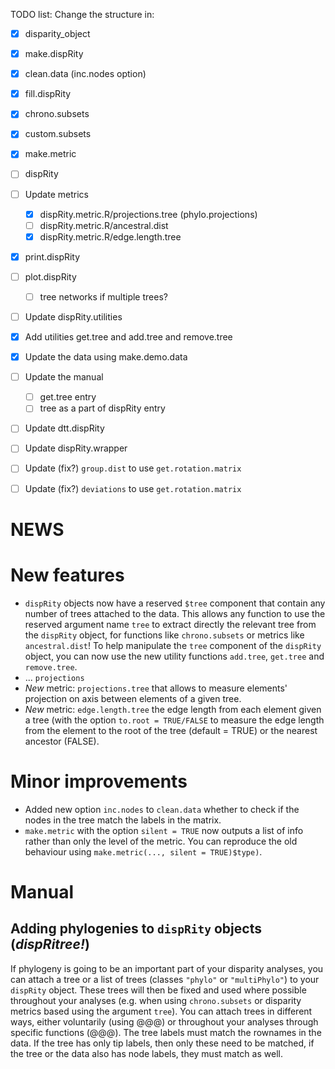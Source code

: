 TODO list:
Change the structure in:
 - [x] disparity_object
 - [x] make.dispRity
 - [x] clean.data (inc.nodes option)
 - [x] fill.dispRity 
 - [x] chrono.subsets
 - [x] custom.subsets
 - [x] make.metric
 - [ ] dispRity
 - [ ] Update metrics
    - [x] dispRity.metric.R/projections.tree (phylo.projections)
    - [ ] dispRity.metric.R/ancestral.dist
    - [x] dispRity.metric.R/edge.length.tree 
 - [x] print.dispRity
 - [ ] plot.dispRity 
    - [ ] tree networks if multiple trees?
 - [ ] Update dispRity.utilities
 - [x] Add utilities get.tree and add.tree and remove.tree
 - [x] Update the data using make.demo.data
 - [ ] Update the manual
    - [ ] get.tree entry
    - [ ] tree as a part of dispRity entry
 - [ ] Update dtt.dispRity
 - [ ] Update dispRity.wrapper

 - [ ] Update (fix?) `group.dist` to use `get.rotation.matrix`
 - [ ] Update (fix?) `deviations` to use `get.rotation.matrix`



# NEWS

# New features
 * `dispRity` objects now have a reserved `$tree` component that contain any number of trees attached to the data. This allows any function to use the reserved argument name `tree` to extract directly the relevant tree from the `dispRity` object, for functions like `chrono.subsets` or metrics like `ancestral.dist`! To help manipulate the `tree` component of the `dispRity` object, you can now use the new utility functions `add.tree`, `get.tree` and `remove.tree`.
 * ... `projections`
 * *New* metric: `projections.tree` that allows to measure elements' projection on axis between elements of a given tree.
 * *New* metric: `edge.length.tree` the edge length from each element given a tree (with the option `to.root = TRUE/FALSE` to measure the edge length from the element to the root of the tree (default = TRUE) or the nearest ancestor (FALSE).


# Minor improvements
 * Added new option `inc.nodes` to `clean.data` whether to check if the nodes in the tree match the labels in the matrix.
 * `make.metric` with the option `silent = TRUE` now outputs a list of info rather than only the level of the metric. You can reproduce the old behaviour using `make.metric(..., silent = TRUE)$type)`.







# Manual

## Adding phylogenies to `dispRity` objects (*dispRitree!*)

If phylogeny is going to be an important part of your disparity analyses, you can attach a tree or a list of trees (classes `"phylo"` or `"multiPhylo"`) to your `dispRity` object.
These trees will then be fixed and used where possible throughout your analyses (e.g. when using `chrono.subsets` or disparity metrics based using the argument `tree`).
You can attach trees in different ways, either voluntarily (using @@@) or throughout your analyses through specific functions (@@@).
The tree labels must match the rownames in the data. If the tree has only tip labels, then only these need to be matched, if the tree or the data also has node labels, they must match as well.
